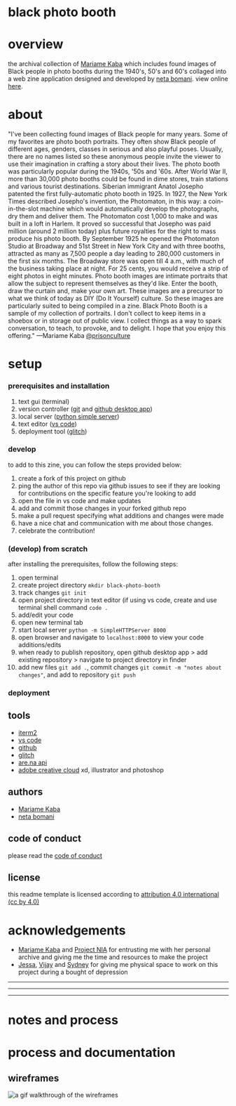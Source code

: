 # black photo booth

# overview
the archival collection of [Mariame Kaba](http://www.usprisonculture.com) which includes found images of Black people in photo booths during the 1940's, 50's and 60's collaged into a web zine application designed and developed by [neta bomani](https://netabomani.com). view online [here](http://netanoir-black-photo-booth.glitch.me/).

# about
"I've been collecting found images of Black people for many years. Some of my favorites are photo booth portraits. They often show Black people of different ages, genders, classes in serious and also playful poses. Usually, there are no names listed so these anonymous people invite the viewer to use their imagination in crafting a story about their lives.
The photo booth was particularly popular during the 1940s, '50s and '60s.
After World War II, more than 30,000 photo booths could be found in dime stores, train stations and various tourist destinations.
Siberian immigrant Anatol Josepho patented the first fully-automatic photo booth in 1925. In 1927, the New York Times described Josepho's invention, the Photomaton, in this way: a coin-in-the-slot machine which would automatically develop the photographs, dry them and deliver them.
The Photomaton cost 1,000 to make and was built in a loft in Harlem. It proved so successful that Josepho was paid  million (around 2 million today) plus future royalties for the right to mass produce his photo booth.
By September 1925 he opened the Photomaton Studio at Broadway and 51st Street in New York City and with three booths, attracted as many as 7,500 people a day leading to 280,000 customers in the first six months. The Broadway store was open till 4 a.m., with much of the business taking place at night. For 25 cents, you would receive a strip of eight photos in eight minutes.
Photo booth images are intimate portraits that allow the subject to represent themselves as they'd like. Enter the booth, draw the curtain and, make your own art. These images are a precursor to what we think of today as DIY (Do It Yourself) culture. So these images are particularly suited to being compiled in a zine.
Black Photo Booth is a sample of my collection of portraits. I don't collect to keep items in a shoebox or in storage out of public view. I collect things as a way to spark conversation, to teach, to provoke, and to delight. I hope that you enjoy this offering." —Mariame Kaba [@prisonculture](https://twitter.com/prisonculture)

# setup
### prerequisites and installation
1. text gui (terminal)
2. version controller ([git](https://git-scm.com/downloads) and [github desktop app](https://desktop.github.com/))
3. local server ([python simple server](https://docs.python.org/2/library/simplehttpserver.html))
3. text editor ([vs code](https://code.visualstudio.com/))
4. deployment tool ([glitch](https://glitch.me))

### develop
to add to this zine, you can follow the steps provided below:
1. create a fork of this project on github
2. ping the author of this repo via github issues to see if they are looking for contributions on the specific feature you're looking to add
3. open the file in vs code and make updates 
4. add and commit those changes in your forked github repo
5. make a pull request specifying what additions and changes were made
6. have a nice chat and communication with me about those changes. 
7. celebrate the contribution! 

### (develop) from scratch
after installing the prerequisites, follow the following steps:
1. open terminal
2. create project directory `mkdir black-photo-booth`
3. track changes `git init `
4. open project directory in text editor (if using vs code, create and use terminal shell command `code .`
5. add/edit your code
6. open new terminal tab
7. start local server `python -m SimpleHTTPServer 8000`
8. open browser and navigate to `localhost:8000` to view your code additions/edits
8. when ready to publish repository, open github desktop app > add existing repository > navigate to project directory in finder
9. add new files `git add .`, commit changes `git commit -m "notes about changes"`, and add to repository `git push`

### deployment

## tools
* [iterm2](https://iterm2.com/)
* [vs code](https://code.visualstudio.com/)
* [github](https://github.com) 
* [glitch](https://glitch.me)
* [are.na api](https://dev.are.na/documentation)
* [adobe creative cloud](https://www.adobe.com/creativecloud.html?sdid=KKQWX&mv=search&ef_id=Cj0KCQjw09HzBRDrARIsAG60GP_DHakuPXWcXF5VR_Db4nssdBtbzWKF1uo2bQ-qZTGxYe3l1mS0ADYaAm5rEALw_wcB:G:s&s_kwcid=AL!3085!3!379241369687!e!!g!!adobe%20creative%20cloud&gclid=Cj0KCQjw09HzBRDrARIsAG60GP_DHakuPXWcXF5VR_Db4nssdBtbzWKF1uo2bQ-qZTGxYe3l1mS0ADYaAm5rEALw_wcB) xd, illustrator and photoshop

## authors
* [Mariame Kaba](http://www.usprisonculture.com)
* [neta bomani](https://netabomani.com)

## code of conduct
please read the [code of conduct](https://www.mozilla.org/en-US/about/governance/policies/participation/) 

## license
this readme template is licensed according to [attribution 4.0 international (cc by 4.0) ](https://creativecommons.org/licenses/by/4.0/)

# acknowledgements
* [Mariame Kaba](http://www.usprisonculture.com) and [Project NIA](http://www.project-nia.org/) for entrusting me with her personal archive and giving me the time and resources to make the project
* [Jessa](http://merehuman.live/), [Vijay](https://vijaymasharani.com/) and [Sydney](https://sunatirene0.bandcamp.com/) for giving me physical space to work on this project during a bought of depression

***
***
***

# notes and process
# process and documentation
## wireframes
[wireframes]: https://raw.githubusercontent.com/netanoir/black-photo-booth/master/asset/bpb-wireframes.gif "wireframes"
![a gif walkthrough of the wireframes][wireframes]
